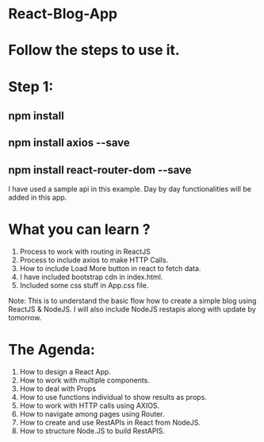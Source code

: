 # React-Blog-App
# Follow the steps to use it.
# Step 1: 
## npm install
## npm install axios --save
## npm install react-router-dom --save

I have used a sample api in this example. Day by day functionalities will be added in this app. 

# What you can learn ?

1. Process to work with routing in ReactJS
2. Process to include axios to make HTTP Calls.
3. How to include Load More button in react to fetch data.
4. I have included bootstrap cdn in index.html.
5. Included some css stuff in App.css file.

Note: This is to understand the basic flow how to create a simple blog using ReactJS & NodeJS. I will also include NodeJS restapis along with update by tomorrow. 

# The Agenda: 

1. How to design a React App.
2. How to work with multiple components.
3. How to deal with Props
4. How to use functions individual to show results as props.
5. How to work with HTTP calls using AXIOS.
6. How to navigate among pages using Router.
7. How to create and use RestAPIs in React from NodeJS.
6. How to structure Node.JS to build RestAPIS.
